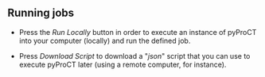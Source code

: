## Running jobs
* Press the *Run Locally* button in order to execute an instance of pyProCT into your computer (locally) and run the defined job.

* Press *Download Script*  to download a "*json*" script that you can use to execute pyProCT later (using a remote computer, for instance). 
